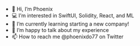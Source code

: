 - 👋 Hi, I’m Phoenix
- 💻 I’m interested in SwiftUI, Solidity, React, and ML 
- 📌 I’m currently learning starting a new company!
- 🔗 I’m happy to talk about my experience 
- 📫 How to reach me @phoenixdo77 on Twitter

<!---
phoenixdo-eth/phoenixdo-eth is a ✨ special ✨ repository because its `README.md` (this file) appears on your GitHub profile.
You can click the Preview link to take a look at your changes.
--->
